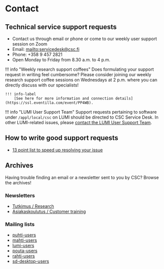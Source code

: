 # Contact

## Technical service support requests

* Contact us through email or phone or come to our weekly user support session on Zoom
* Email: <mailto:servicedesk@csc.fi>
* Phone: +358 9 457 2821
* Open Monday to Friday from 8.30 a.m. to 4 p.m.

!!! info "Weekly research support coffees"
    Does formulating your support request in writing feel cumbersome? Please consider
    joining our weekly research support coffee sessions on Wednesdays at 2 p.m. where
    you can directly discuss with our specialists!

    !!! info-label
        [See here for more information and connection details](https://ssl.eventilla.com/event/PP4WB).

!!! info "LUMI User Support Team"
    Support requests pertaining to software under `/appl/local/csc` on LUMI should
    be directed to CSC Service Desk. In other LUMI-related issues, please [contact
    the LUMI User Support Team](https://docs.lumi-supercomputer.eu/helpdesk/).

## How to write good support requests

* [13 point list to speed up resolving your issue](./support-howto.md)

## Archives

Having trouble finding an email or a newsletter sent to you by CSC? Browse the archives!

### Newsletters

* [Tutkimus / Research](archives/tutkimus-research.md)
* [Asiakaskoulutus / Customer training](archives/asiakaskoulutus-customer-training.md)

### Mailing lists

* [puhti-users](archives/puhti-users.md)
* [mahti-users](archives/mahti-users.md)
* [lumi-users](archives/lumi-users.md)
* [pouta-users](archives/pouta-users.md)
* [rahti-users](archives/rahti-users.md)
* [sd-desktop-users](archives/sd-desktop-users.md)
